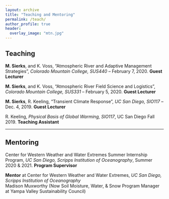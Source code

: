 ```yaml
---
layout: archive
title: "Teaching and Mentoring"
permalink: /teach/
author_profile: true
header:
  overlay_image: "mtn.jpg"
---
```

<!-- 
{% if author.googlescholar %}
  You can also find my articles on <u><a href="{{author.googlescholar}}">my Google Scholar profile</a>.</u>
{% endif %}

{% include base_path %}

{% for post in site.publications reversed %}
  {% include archive-single.html %}
{% endfor %}

 -->
## Teaching

**M. Sierks**, and K. Voss, “Atmospheric River and Adaptive Management Strategies”, *Colorado Mountain College, SUS440* – February 7, 2020. **Guest Lecturer**

**M. Sierks**, and K. Voss, “Atmospheric River Field Science and Logistics”, *Colorado Mountain College, SUS331* – February 5, 2020. **Guest Lecturer**

**M. Sierks**, R. Keeling, “Transient Climate Response”, *UC San Diego, SIO117* – Dec. 4, 2019. **Guest Lecturer**

R. Keeling, *Physical Basis of Global Warming, SIO117*, UC San Diego Fall 2019. **Teaching Assistant**

--------------------

## Mentoring

Center for Western Weather and Water Extremes Summer Internship Program, *UC San Diego, Scripps Institution of Oceanography*, Summer 2020 & 2021. **Program Supervisor**

**Mentor** at Center for Western Weather and Water Extremes, *UC San Diego, Scripps Institution of Oceanography* <br/> Madison Muxworthy (Now Soil Moisture, Water, & Snow Program Manager at Yampa Valley Sustainability Council)